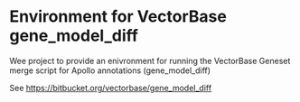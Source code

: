 # Environment for VectorBase gene_model_diff

Wee project to provide an enivronment for running the VectorBase Geneset merge script for Apollo annotations (gene_model_diff)

See https://bitbucket.org/vectorbase/gene_model_diff
